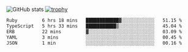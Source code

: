 ![GitHub stats](https://github-readme-stats.vercel.app/api?username=ksk001100&show_icons=true&theme=tokyonight)
[![trophy](https://github-profile-trophy.vercel.app/?username=ksk001100&theme=onedark)](https://github.com/ryo-ma/github-profile-trophy)

<!--START_SECTION:waka-->

```txt
Ruby         6 hrs 18 mins   ████████████▓░░░░░░░░░░░░   51.15 %
TypeScript   5 hrs 33 mins   ███████████▒░░░░░░░░░░░░░   45.04 %
ERB          22 mins         ▓░░░░░░░░░░░░░░░░░░░░░░░░   03.09 %
YAML         3 mins          ░░░░░░░░░░░░░░░░░░░░░░░░░   00.45 %
JSON         1 min           ░░░░░░░░░░░░░░░░░░░░░░░░░   00.16 %
```

<!--END_SECTION:waka-->

